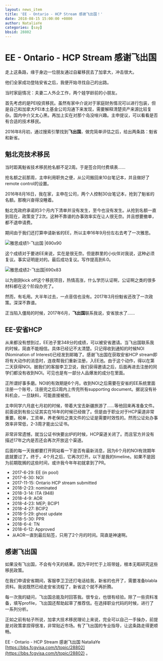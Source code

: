 ```yaml
---
layout: news_item
title: 'EE - Ontario - HCP Stream 感谢飞出国！'
date: 2018-08-15 15:00:00 +0800
author: NataliaYe
categories: [say]
bbsid: 28802
---
```


# EE - Ontario - HCP Stream 感谢飞出国

走上这条路，缘于身边一位朋友通过自雇移民去了加拿大，冲击很大。

他们全家成功登陆安省之后，我便开始寻找自己的出路。

当时家庭情况：夫妻二人外企工作，两个娃学龄前的小朋友。

首先考虑的是PEI投资移民。虽然有家中介说对于家庭财务情况可以进行包装，但是自己和加拿大PEI本土基金公司沟通下来发现，需要解释清楚资产来源比较复杂。国内中介又太心黑。再加上实在对那个岛没啥兴趣。主申提议，可以看看是否有合适的技术移民。

2016年8月初，通过搜索引擎找到**飞出国**，做完简单评估之后，给出两条路：魁省和新省。

## 魁北克技术移民

当时距离魁省技术移民抢名额不足2周。于是签合同付费填表……

抢名额之前那周，主申利用职务之便，从公司搬回来10台笔记本，并且做好了remote control的设置。

2016年8月16日，我在家，主申在公司，两个人控制30台笔记本，抢到了魁省的名额。那晚兴奋得没睡着。

魁北克政府承诺的3个月内下清单并没有发生，至今也没有发生。从抢到名额一直到现在，政策变了2次。这种不靠谱的办事效率实在让人很无奈。并且想要撤单，都不退申请费。

期间由于我们还打算申请新省的EE，所以主申16年9月份左右去考了一次雅思。

![雅思成绩1-飞出国 |690x90](http://disfly.s3-us-west-1.amazonaws.com/optimized/2X/6/65aeb731dc038bffc67102b0f5f3c27436eed440_1_690x90.jpg)

这个成绩对于要进EE来说，实在是很无奈。但是群里的小伙伴对我说，这种必须复议。事实证明是对的。最后成功复议。写作提高到6.0。

![雅思成绩2-飞出国|690x83](http://disfly.s3-us-west-1.amazonaws.com/optimized/2X/0/06c1f1323ce6a6b45e56d781022964c770fd030a_1_690x83.jpg)

以为刚刚kick off这个移民项目，热情高涨，什么学历认证啊，公证啊之类的很多材料都在这个阶段办完了。

然而，有毛用。大半年过去，一点音信也没有。2017年3月份魁省还改了一次政策。深深不靠谱。

正当陷入僵局的时候，2017年6月，**飞出国**联系我说，安省放水了……

## EE-安省HCP

从来都没有想到过，EE池子里348分的成绩，可以被安省邀请。当飞出国联系我的时候，简直不能相信。具体已经记不太清楚。只记得收到通知的时候NOI (Nomination of Interest)已经发到邮箱了。感谢飞出国在获取安省HCP stream即将有大动作的消息时，连夜帮我们重新注册，入EE池。由于这个动作，得以在第二天获得NOI。据我们的客服李卫卫说，我们获得邀请之后，后面再进去注册的同学们都没有收到NOI。可见也是有一部分人品爆发的成分在里面。

正所谓好事多磨。NOI的有效期是6个月。收到NOI之后需要在安省的EE系统里面注册一个账号，注册完之后2周内上传完所有supporting document。据说没有补料机会，一旦缺料，可能直接被拒。

主申同学六月底七月初的时候，带着大宝去新疆旅游了……等他回来再准备文件。前面说到有些公证其实在16年的时候已经做了。但是由于职业对于HCP渠道非常重要。税单，工资单，养老保险之类文件的公证是需要时效性的。然而公证处办事效率非常低，2-3周才能出公证书。

非常非常遗憾，就当公证书快要出炉的时候，HCP渠道关闭了。而且官方并没有描述17年之内是否还会再次开放这个渠道。

后面的每一天我都要打开网站看一下是否有最新消息，因为6个月的NOI有效期年底就要过了。终于，4个月之后，它再次打开。以下是我的timeline。如果不是因为前期耽搁的这些时间，或许我今年年初就拿到了PR。

* 2017-6-29: EE (in pool)
* 2017-6-30: NOI
* 2017-11-15: Ontario HCP stream submitted
* 2018-2-23: nominated
* 2018-3-14: ITA (948)
* 2018-4-9: AOR
* 2018-4-23: MEP; BCIP1
* 2018-4-27: BCIP2
* 2018-5-29: ghost update
* 2018-5-30: PPR
* 2018-6-4: TN
* 2018-6-12: Approved
* 从AOR一直到最后贴签，只用了2个月的时间。简直是神速啊。

## 感谢飞出国

如果没有飞出国，不会有今天的结果。因为平时忙于上班带娃，根本无暇研究这些移民政策。

在我们申请安省期间，客服李卫卫还打电话给我，新省的也开了，需要准备blabla资料。我说既然已经走安省流程了，新省这个就不再折腾。

每一次我的疑问，飞出国总能及时回答我。很专业，也很有经验。除了一些资料准备，填写profile，飞出国还帮助起草了推荐信。在选择职业代码的时候，进行了一系列分析。

正如之前有帖子所说，加拿大技术移民理论上来说，完全可以自己一手操办，前提是对政策拿捏得很准，非常贴近市场。有了飞出国的专业指导，让这条路走得更顺畅。

EE - Ontario - HCP Stream 感谢飞出国  NataliaYe  [https://bbs.fcgvisa.com/t/topic/28802](https://bbs.fcgvisa.com/t/topic/28802) 。